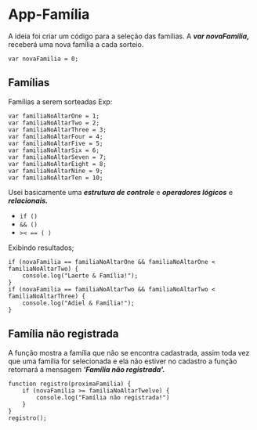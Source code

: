 # **App-Família**
 A ideia foi criar um código para a seleção das famílias.  A  _**var novaFamilia,**_ receberá uma nova família a cada sorteio.

```
var novaFamilia = 0;
```    
## Famílias
Famílias a serem sorteadas Exp:
```
var familiaNoAltarOne = 1;
var familiaNoAltarTwo = 2;
var familiaNoAltarThree = 3;
var familiaNoAltarFour = 4;
var familiaNoAltarFive = 5;
var familiaNoAltarSix = 6;
var familiaNoAltarSeven = 7;
var familiaNoAltarEight = 8;
var familiaNoAltarNine = 9;
var familiaNoAltarTen = 10;
``` 

Usei basicamente uma _**estrutura de controle**_ e _**operadores lógicos**_ e _**relacionais.**_  
- `if ()`
- `&& ()`
-  `>< == ( )`  


Exibindo resultados;


```
if (novaFamilia == familiaNoAltarOne && familiaNoAltarOne < familiaNoAltarTwo) {
    console.log("Laerte & Família!");
}
if (novaFamilia == familiaNoAltarTwo && familiaNoAltarTwo < familiaNoAltarThree) {
    console.log("Adiel & Família!");
}
```  
## Família não registrada
A função mostra a família que não se encontra cadastrada, assim toda vez que uma família for selecionada e ela não estiver no cadastro a função retornará a mensagem _**'Família não registrada'.**_

```
function registro(proximaFamilia) {
    if (novaFamilia >= familiaNoAltarTwelve) {
        console.log("Família não registrada!")
    }
}
registro();
```
